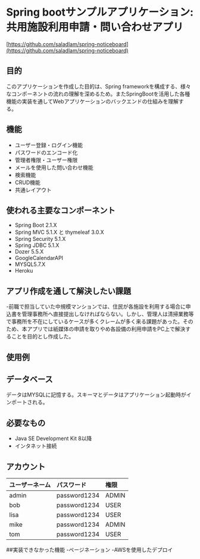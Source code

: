 # Spring bootサンプルアプリケーション: 共用施設利用申請・問い合わせアプリ
[https://github.com/saladlam/spring-noticeboard](https://github.com/saladlam/spring-noticeboard)

## 目的
このアプリケーションを作成した目的は、Spring frameworkを構成する、様々なコンポーネントの流れの理解を深めるため。またSpringBootを活用した各種機能の実装を通してWebアプリケーションのバックエンドの仕組みを理解する。

## 機能
- ユーザー登録・ログイン機能
- パスワードのエンコード化
- 管理者権限・ユーザー権限
- メールを使用した問い合わせ機能
- 検索機能
- CRUD機能
- 共通レイアウト

## 使われる主要なコンポーネント
- Spring Boot 2.1.X
- Spring MVC 5.1.X と thymeleaf 3.0.X
- Spring Security 5.1.X
- Spring JDBC 5.1.X
- Dozer 5.5.X
- GoogleCalendarAPI
- MYSQL5.7.X
- Heroku

## アプリ作成を通して解決したい課題
-前職で担当していた中規模マンションでは、住民が各施設を利用する場合に申込書を管理事務所へ直接提出しなければならない。しかし、管理人は清掃業務等で事務所を不在にしているケースが多くクレームが多く来る課題があった。そのため、本アプリでは紙媒体の申請を取りやめ各設備の利用申請をPC上で解決することを目的とし作成した。

## 使用例


## データベース
データはMYSQLに記憶する。スキーマとデータはアプリケーション起動時がインポートされる。

## 必要なもの
- Java SE Development Kit 8以降
- インタネット接続

## アカウント
| ユーザーネーム | パスワード | 権限 |
|:-------- |:------------ |:----------- |
| admin    | password1234 | ADMIN       |
| bob      | password1234 | USER        |
| lisa     | password1234 | USER        |
| mike     | password1234 | ADMIN       |
| tom      | password1234 | USER        |

##実装できなかった機能
-ページネーション
-AWSを使用したデプロイ
